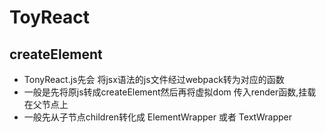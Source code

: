 # ToyReact

## createElement

- TonyReact.js先会 将jsx语法的js文件经过webpack转为对应的函数
- 一般是先将原js转成createElement然后再将虚拟dom 传入render函数,挂载在父节点上
- 一般先从子节点children转化成 ElementWrapper 或者 TextWrapper

